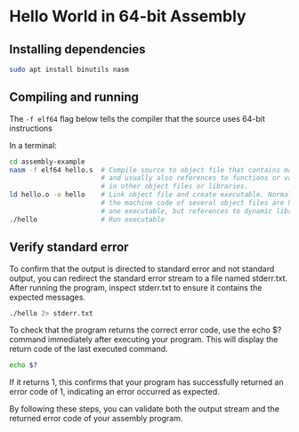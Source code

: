 # Hello World in 64-bit Assembly

## Installing dependencies

```sh
sudo apt install binutils nasm
```

## Compiling and running

The `-f elf64` flag below tells the compiler that the source uses 64-bit instructions

In a terminal:

```sh
cd assembly-example
nasm -f elf64 hello.s  # Compile source to object file that contains machine code
                       # and usually also references to functions or variables found
                       # in other object files or libraries.
ld hello.o -o hello    # Link object file and create executable. Normally,
                       # the machine code of several object files are here combined into
                       # one executable, but references to dynamic libraries are kept.
./hello                # Run executable
```

## Verify standard error
To confirm that the output is directed to standard error and not standard output, you can redirect the standard error stream to a file named stderr.txt. After running the program, inspect stderr.txt to ensure it contains the expected messages.

```sh
./hello 2> stderr.txt
```

To check that the program returns the correct error code, use the echo $? command immediately after executing your program. This will display the return code of the last executed command.

```sh
echo $?
```
If it returns 1, this confirms that your program has successfully returned an error code of 1, indicating an error occurred as expected.

By following these steps, you can validate both the output stream and the returned error code of your assembly program.